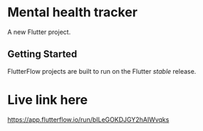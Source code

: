 # Mental health tracker

A new Flutter project.

## Getting Started

FlutterFlow projects are built to run on the Flutter _stable_ release.

# Live link here
https://app.flutterflow.io/run/bILeGOKDJGY2hAIWvqks
